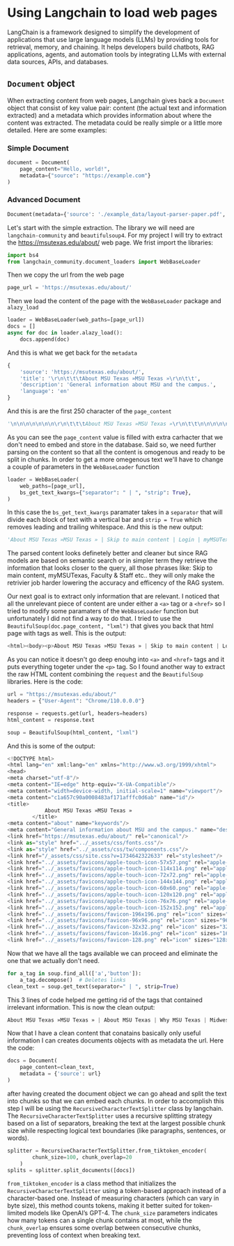 # Using Langchain to load web pages
LangChain is a framework designed to simplify the development of applications that use large language models (LLMs) by providing tools for retrieval, memory, and chaining. It helps developers build chatbots, RAG applications, agents, and automation tools by integrating LLMs with external data sources, APIs, and databases. 

## `Document` object
When extracting content from web pages, Langchain gives back a `Document` object that consist of key value pair: content (the actual text and information extracted) and a metadata which provides information about where the content was extracted. The metadata could be really simple or a little more detailed. Here are some examples: 
### Simple Document
```python
document = Document(
    page_content="Hello, world!",
    metadata={"source": "https://example.com"}
)
```
### Advanced Document
```python
Document(metadata={'source': './example_data/layout-parser-paper.pdf', 'coordinates': {'points': ((16.34, 213.36), (16.34, 253.36), (36.34, 253.36), (36.34, 213.36)), 'system': 'PixelSpace', 'layout_width': 612, 'layout_height': 792}, 'file_directory': './example_data', 'filename': 'layout-parser-paper.pdf', 'languages': ['eng'], 'last_modified': '2024-02-27T15:49:27', 'page_number': 1, 'filetype': 'application/pdf', 'category': 'UncategorizedText', 'element_id': 'd3ce55f220dfb75891b4394a18bcb973'}, page_content='1 2 0 2')
```

Let's start with the simple extraction. The library we will need are `langchain-community` and `beautifulsoup4`. For my project I will try to extract the https://msutexas.edu/about/ web page.
We frist import the libraries:
```python
import bs4
from langchain_community.document_loaders import WebBaseLoader
```
Then we copy the url from the web page
```python
page_url = 'https://msutexas.edu/about/'
```
Then we load the content of the page with the `WebBaseLoader` package and `alazy_load`
```python
loader = WebBaseLoader(web_paths=[page_url])
docs = []
async for doc in loader.alazy_load():
    docs.append(doc)
```
And this is what we get back for the `metadata`
```python
{
    'source': 'https://msutexas.edu/about/',
    'title': '\r\n\t\t\tAbout MSU Texas »MSU Texas »\r\n\t\t',
    'description': 'General information about MSU and the campus.',
    'language': 'en'
}
```
And this is are the first 250 character of the `page_content`
```python
'\n\n\n\n\n\n\n\r\n\t\t\tAbout MSU Texas »MSU Texas »\r\n\t\t\n\n\n\n\n\n\n\n\n\n\n\n\n\n\n\n\n\n\n\n\n\n\n\n\n\n\n\n\n\n\n\n\n\n\n\n\n\n\n\n\n\n\n\n\n\n\n\n\n\n\nSkip to main content\n\n\n\n \n\n\n\n\n\n\nLogin\n\n\nmyMSUTexas\nD2L\nFaculty/Staff E-mail\n\n\n\n\n  \nSearch MSU Texas\n Search  \n\n\n\n\nApply\nAlumni\nFaculty & Staff\nDirectory\nMa'
```
As you can see the `page_content` value is filled with extra carhacter that we don't need to embed and store in the database. Said so, we need further parsing on the content so that all the content is omogenous and ready to be split in chunks. In order to get a more omegenous text we'll have to change a couple of parameters in the `WebBaseLoader` function
```python
loader = WebBaseLoader(
    web_paths=[page_url],
    bs_get_text_kwargs={"separator": " | ", "strip": True},
)
```
In this case the `bs_get_text_kwargs` paramater takes in a `separator` that will divide each block of text with a vertical bar and `strip = True` which removes leading and trailing whitespace. And this is the new output:
```python
'About MSU Texas »MSU Texas » | Skip to main content | Login | myMSUTexas | D2L | Faculty/Staff E-mail | Search MSU Texas | Search | Apply | Alumni | Faculty & Staff | Directory | Map | Athletics | Registrar | Academic Calendar | Address Changes | Class Schedule | Apply for Graduation | Commencement | Texas Success Initiative | Transcripts - How to Order | University Catalogs | Veterans Affairs | WebWorld: Registration, Grades, Payments, etc. | Registrar Homepage | Student Life | About MSU | Admissions | Undergraduate | Graduate | Global Education | Admissions Homepage | Academics | MSU Texas Homepage | Menu | Home | About MSU Texas | About MSU Texas | Why MSU Texas | Midwestern State University (MSU Texas) is a public university in Wichita Falls, Texas. We are a small and mighty community of Mustangs, with an average class size of just 30 students, 75+ degree programs to choose from'
```
The parsed content looks definetely better and cleaner but since RAG models are based on semantic search or in simpler term they retrieve the information that looks closer to the query, all those phrases like: Skip to main content, myMSUTexas, Faculty & Staff etc.. they will only make the retrivier job harder lowering the accuracy and efficency of the RAG system. 

Our next goal is to extract only information that are relevant. I noticed that all the unrelevant piece of content are under either a `<a>` tag or a `<href>` so I tried to modify some paramaters of the `WebBaseLoader` function but unfortunately I did not find a way to do that. I tried to use the `BeautifulSoup(doc.page_content, "lxml")` that gives you back that html page with tags as well. This is the output:
```python
<html><body><p>About MSU Texas »MSU Texas » | Skip to main content | Login | myMSUTexas | D2L | Faculty/Staff E-mail | Search MSU Texas | Search | Apply | Alumni | Faculty &amp; Staff | Directory | Map | Athletics | Registrar | Academic Calendar | Address Changes | Class Schedule | Apply for Graduation | Commencement | Texas Success Initiative | Transcripts - How to Order | University Catalogs | Veterans Affairs | WebWorld: Registration, Grades, Payments, etc. | Registrar Homepage | Student Life | About MSU | Admissions | Undergraduate | Graduate | Global Education | Admissions Homepage | Academics | MSU Texas Homepage | Menu | Home | About MSU Texas | About MSU Texas | Why MSU Texas | Midwestern State University (MSU Texas) is a public university in Wichita Falls, Texas. We are a small and mighty community of Mustangs, with an average class size of just 30 students</p></body></html>
```
As you can notice it doesn't go deep enouhg into `<a>` and `<href>` tags and it puts everything togeter under the `<p>` tag. So I found another way to extract the raw HTML content combining the `request` and the `BeautifulSoup` libraries. Here is the code:
```python
url = "https://msutexas.edu/about/"  
headers = {"User-Agent": "Chrome/110.0.0.0"}

response = requests.get(url, headers=headers)
html_content = response.text

soup = BeautifulSoup(html_content, "lxml")
```
And this is some of the output:
```python
<!DOCTYPE html>
<html lang="en" xml:lang="en" xmlns="http://www.w3.org/1999/xhtml">
<head>
<meta charset="utf-8"/>
<meta content="IE=edge" http-equiv="X-UA-Compatible"/>
<meta content="width=device-width, initial-scale=1" name="viewport"/>
<meta content="c1a657c90a0008483af171afffc0d6ab" name="id"/>
<title>
			About MSU Texas »MSU Texas »
		</title>
<meta content="about" name="keywords"/>
<meta content="General information about MSU and the campus." name="description"/>
<link href="https://msutexas.edu/about/" rel="canonical"/>
<link as="style" href="../_assets/css/fonts.css"/>
<link as="style" href="../_assets/css/tw/components.css"/>
<link href="/_assets/css/site.css?v=1734642322633" rel="stylesheet"/>
<link href="../_assets/favicons/apple-touch-icon-57x57.png" rel="apple-touch-icon-precomposed" sizes="57x57"/>
<link href="../_assets/favicons/apple-touch-icon-114x114.png" rel="apple-touch-icon-precomposed" sizes="114x114"/>
<link href="../_assets/favicons/apple-touch-icon-72x72.png" rel="apple-touch-icon-precomposed" sizes="72x72"/>
<link href="../_assets/favicons/apple-touch-icon-144x144.png" rel="apple-touch-icon-precomposed" sizes="144x144"/>
<link href="../_assets/favicons/apple-touch-icon-60x60.png" rel="apple-touch-icon-precomposed" sizes="60x60"/>
<link href="../_assets/favicons/apple-touch-icon-120x120.png" rel="apple-touch-icon-precomposed" sizes="120x120"/>
<link href="../_assets/favicons/apple-touch-icon-76x76.png" rel="apple-touch-icon-precomposed" sizes="76x76"/>
<link href="../_assets/favicons/apple-touch-icon-152x152.png" rel="apple-touch-icon-precomposed" sizes="152x152"/>
<link href="../_assets/favicons/favicon-196x196.png" rel="icon" sizes="196x196" type="image/png"/>
<link href="../_assets/favicons/favicon-96x96.png" rel="icon" sizes="96x96" type="image/png"/>
<link href="../_assets/favicons/favicon-32x32.png" rel="icon" sizes="32x32" type="image/png"/>
<link href="../_assets/favicons/favicon-16x16.png" rel="icon" sizes="16x16" type="image/png"/>
<link href="../_assets/favicons/favicon-128.png" rel="icon" sizes="128x128" type="image/png"/>
```
Now that we have all the tags available we can proceed and eliminate the one that we actually don't need. 
```python
for a_tag in soup.find_all(['a','button']):
    a_tag.decompose()  # Deletes links
clean_text = soup.get_text(separator=" | ", strip=True)
```
This 3 lines of code helped me getting rid of the tags that contained irrelevant information. This is now the clean output:
```python
About MSU Texas »MSU Texas » | About MSU Texas | Why MSU Texas | Midwestern State University (MSU Texas) is a public university in Wichita Falls, Texas. We are a small and mighty community of Mustangs, with an average class size of just 30 students, 75+ degree programs to choose from, and an opportunity-rich location halfway between Oklahoma City and the Dallas-Fort Worth metroplex. Our | unites us so that you will be supported to be your best in all you set out to do. | Anchor links to help you more quickly navigate the MSU Texas About Us webpage. | More Info | More Info | Find Your Place on Our Unique Campus | Mustangs are scientists and artists. Athletes and bookworms. Texas natives and students from places all over the map. You will find your space and your place here as a member of the Mustangs community. And no matter where you are coming from or where you want to go next, you will find success with our support. | Meet President Stacia Haynie, Ph.D. | Hello there! MSU Texas has been home for me since I first set foot on campus as an undergraduate student. In fact, it is where I found the support and encouragement I needed to reach my goals. I cannot wait to welcome you to find your own place here with us. | 16:1 | Student-to-Faculty Ratio:
```
Now that I have a clean content that conatains basically only useful information I can creates documents objects with as metadata the url. Here the code:
```python
docs = Document(
    page_content=clean_text,
    metadata = {'source': url}
)
```
after having created the document object we can go ahead and split the text into chunks so that we can embed each chunks. In order to accomplish this step I will be using the `RecursiveCharacterTextSplitter` class by langchain. The `RecursiveCharacterTextSplitter` uses a recursive splitting strategy based on a list of separators, breaking the text at the largest possible chunk size while respecting logical text boundaries (like paragraphs, sentences, or words).
```python
splitter = RecursiveCharacterTextSplitter.from_tiktoken_encoder(
        chunk_size=100, chunk_overlap=20
    )
splits = splitter.split_documents([docs])
```
`from_tiktoken_encoder` is a class method that initializes the `RecursiveCharacterTextSplitter` using a token-based approach instead of a character-based one. Instead of measuring characters (which can vary in byte size), this method counts tokens, making it better suited for token-limited models like OpenAI’s GPT-4.
The `chunk_size` parameters indicates how many tokens can a single chunk contains at most, while the `chunk_overlap` ensures some overlap between consecutive chunks, preventing loss of context when breaking text.




